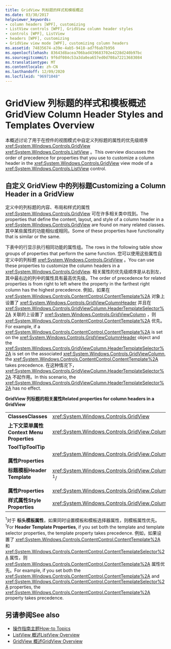 ```yaml
---
title: GridView 列标题的样式和模板概述
ms.date: 03/30/2017
helpviewer_keywords:
- column headers [WPF], customizing
- ListView controls [WPF], GridView column header styles
- controls [WPF], ListView
- headers [WPF], customizing
- GridView view mode [WPF], customizing column headers
ms.assetid: 74835674-a39e-4ab5-9418-ad7f6ab7b956
ms.openlocfilehash: 83643d8acea706bad439683702e4228d240b97bc
ms.sourcegitcommit: 9f6df084c53a3da0ea657ed0d708a72213683084
ms.translationtype: MT
ms.contentlocale: zh-CN
ms.lasthandoff: 12/09/2020
ms.locfileid: "96971048"
---
```

# <a name="gridview-column-header-styles-and-templates-overview"></a><span data-ttu-id="123b1-102">GridView 列标题的样式和模板概述</span><span class="sxs-lookup"><span data-stu-id="123b1-102">GridView Column Header Styles and Templates Overview</span></span>
<span data-ttu-id="123b1-103">本概述讨论了用于在控件的视图模式中自定义列标题的属性的优先级顺序 <xref:System.Windows.Controls.GridView> <xref:System.Windows.Controls.ListView> 。</span><span class="sxs-lookup"><span data-stu-id="123b1-103">This overview discusses the order of precedence for properties that you use to customize a column header in the <xref:System.Windows.Controls.GridView> view mode of a <xref:System.Windows.Controls.ListView> control.</span></span>  
  
## <a name="customizing-a-column-header-in-a-gridview"></a><span data-ttu-id="123b1-104">自定义 GridView 中的列标题</span><span class="sxs-lookup"><span data-stu-id="123b1-104">Customizing a Column Header in a GridView</span></span>  
 <span data-ttu-id="123b1-105">定义中的列标题的内容、布局和样式的属性 <xref:System.Windows.Controls.GridView> 可在许多相关类中找到。</span><span class="sxs-lookup"><span data-stu-id="123b1-105">The properties that define the content, layout, and style of a column header in a <xref:System.Windows.Controls.GridView> are found on many related classes.</span></span> <span data-ttu-id="123b1-106">其中某些属性的功能相似或相同。</span><span class="sxs-lookup"><span data-stu-id="123b1-106">Some of these properties have functionality that is similar or the same.</span></span>  
  
 <span data-ttu-id="123b1-107">下表中的行显示执行相同功能的属性组。</span><span class="sxs-lookup"><span data-stu-id="123b1-107">The rows in the following table show groups of properties that perform the same function.</span></span> <span data-ttu-id="123b1-108">您可以使用这些属性自定义中的列标题 <xref:System.Windows.Controls.GridView> 。</span><span class="sxs-lookup"><span data-stu-id="123b1-108">You can use these properties to customize the column headers in a <xref:System.Windows.Controls.GridView>.</span></span> <span data-ttu-id="123b1-109">相关属性的优先级顺序是从右到左，其中最右边的列中的属性具有最高优先级。</span><span class="sxs-lookup"><span data-stu-id="123b1-109">The order of precedence for related properties is from right to left where the property in the farthest right column has the highest precedence.</span></span> <span data-ttu-id="123b1-110">例如，如果在 <xref:System.Windows.Controls.ContentControl.ContentTemplate%2A> 对象上设置了 <xref:System.Windows.Controls.GridViewColumnHeader> 并且在 <xref:System.Windows.Controls.GridViewColumn.HeaderTemplateSelector%2A> 关联的上设置了 <xref:System.Windows.Controls.GridViewColumn> ，则 <xref:System.Windows.Controls.ContentControl.ContentTemplate%2A> 优先。</span><span class="sxs-lookup"><span data-stu-id="123b1-110">For example, if a <xref:System.Windows.Controls.ContentControl.ContentTemplate%2A> is set on the <xref:System.Windows.Controls.GridViewColumnHeader> object and the <xref:System.Windows.Controls.GridViewColumn.HeaderTemplateSelector%2A> is set on the associated <xref:System.Windows.Controls.GridViewColumn>, the <xref:System.Windows.Controls.ContentControl.ContentTemplate%2A> takes precedence.</span></span> <span data-ttu-id="123b1-111">在这种情况下， <xref:System.Windows.Controls.GridViewColumn.HeaderTemplateSelector%2A> 不起作用。</span><span class="sxs-lookup"><span data-stu-id="123b1-111">In this scenario, the <xref:System.Windows.Controls.GridViewColumn.HeaderTemplateSelector%2A> has no effect.</span></span>  
  
 <span data-ttu-id="123b1-112">**GridView 列标题的相关属性**</span><span class="sxs-lookup"><span data-stu-id="123b1-112">**Related properties for column headers in a GridView**</span></span>  
  
|||||  
|-|-|-|-|  
|<span data-ttu-id="123b1-113">**Classes**</span><span class="sxs-lookup"><span data-stu-id="123b1-113">**Classes**</span></span>|<xref:System.Windows.Controls.GridView>|<xref:System.Windows.Controls.GridViewColumn>|<xref:System.Windows.Controls.GridViewColumnHeader>|  
|<span data-ttu-id="123b1-114">**上下文菜单属性**</span><span class="sxs-lookup"><span data-stu-id="123b1-114">**Context Menu Properties**</span></span>|<xref:System.Windows.Controls.GridView.ColumnHeaderContextMenu%2A>|<span data-ttu-id="123b1-115">不适用</span><span class="sxs-lookup"><span data-stu-id="123b1-115">Not applicable</span></span>|<xref:System.Windows.FrameworkElement.ContextMenu%2A>|  
|<span data-ttu-id="123b1-116">**ToolTip**</span><span class="sxs-lookup"><span data-stu-id="123b1-116">**ToolTip**</span></span><br /><br /> <span data-ttu-id="123b1-117">**属性**</span><span class="sxs-lookup"><span data-stu-id="123b1-117">**Properties**</span></span>|<xref:System.Windows.Controls.GridView.ColumnHeaderToolTip%2A>|<span data-ttu-id="123b1-118">不适用</span><span class="sxs-lookup"><span data-stu-id="123b1-118">Not applicable</span></span>|<xref:System.Windows.FrameworkElement.ToolTip%2A>|  
|<span data-ttu-id="123b1-119">**标题模板**</span><span class="sxs-lookup"><span data-stu-id="123b1-119">**Header Template**</span></span><br /><br /> <span data-ttu-id="123b1-120">**属性**</span><span class="sxs-lookup"><span data-stu-id="123b1-120">**Properties**</span></span>|<span data-ttu-id="123b1-121"><xref:System.Windows.Controls.GridView.ColumnHeaderTemplate%2A><sup>1</sup>/</span><span class="sxs-lookup"><span data-stu-id="123b1-121"><xref:System.Windows.Controls.GridView.ColumnHeaderTemplate%2A> <sup>1</sup>/</span></span><br /><br /> <xref:System.Windows.Controls.GridView.ColumnHeaderTemplateSelector%2A>|<span data-ttu-id="123b1-122"><xref:System.Windows.Controls.GridViewColumn.HeaderTemplate%2A><sup>1</sup>/</span><span class="sxs-lookup"><span data-stu-id="123b1-122"><xref:System.Windows.Controls.GridViewColumn.HeaderTemplate%2A> <sup>1</sup>/</span></span><br /><br /> <xref:System.Windows.Controls.GridViewColumn.HeaderTemplateSelector%2A>|<span data-ttu-id="123b1-123"><xref:System.Windows.Controls.ContentControl.ContentTemplate%2A><sup>1</sup>/</span><span class="sxs-lookup"><span data-stu-id="123b1-123"><xref:System.Windows.Controls.ContentControl.ContentTemplate%2A> <sup>1</sup>/</span></span><br /><br /> <xref:System.Windows.Controls.ContentControl.ContentTemplateSelector%2A>|  
|<span data-ttu-id="123b1-124">**样式属性**</span><span class="sxs-lookup"><span data-stu-id="123b1-124">**Style Properties**</span></span>|<xref:System.Windows.Controls.GridView.ColumnHeaderContainerStyle%2A>|<xref:System.Windows.Controls.GridViewColumn.HeaderContainerStyle%2A>|<xref:System.Windows.FrameworkElement.Style%2A>|  
  
 <span data-ttu-id="123b1-125"><sup>1</sup>对于 **标头模板属性**，如果同时设置模板和模板选择器属性，则模板属性优先。</span><span class="sxs-lookup"><span data-stu-id="123b1-125"><sup>1</sup>For **Header Template Properties**, if you set both the template and template selector properties, the template property takes precedence.</span></span> <span data-ttu-id="123b1-126">例如，如果设置了 <xref:System.Windows.Controls.ContentControl.ContentTemplate%2A> 和 <xref:System.Windows.Controls.ContentControl.ContentTemplateSelector%2A> 属性，则 <xref:System.Windows.Controls.ContentControl.ContentTemplate%2A> 属性优先。</span><span class="sxs-lookup"><span data-stu-id="123b1-126">For example, if you set both the <xref:System.Windows.Controls.ContentControl.ContentTemplate%2A> and <xref:System.Windows.Controls.ContentControl.ContentTemplateSelector%2A> properties, the <xref:System.Windows.Controls.ContentControl.ContentTemplate%2A> property takes precedence.</span></span>  
  
## <a name="see-also"></a><span data-ttu-id="123b1-127">另请参阅</span><span class="sxs-lookup"><span data-stu-id="123b1-127">See also</span></span>

- [<span data-ttu-id="123b1-128">操作指南主题</span><span class="sxs-lookup"><span data-stu-id="123b1-128">How-to Topics</span></span>](listview-how-to-topics.md)
- [<span data-ttu-id="123b1-129">ListView 概述</span><span class="sxs-lookup"><span data-stu-id="123b1-129">ListView Overview</span></span>](listview-overview.md)
- [<span data-ttu-id="123b1-130">GridView 概述</span><span class="sxs-lookup"><span data-stu-id="123b1-130">GridView Overview</span></span>](gridview-overview.md)
